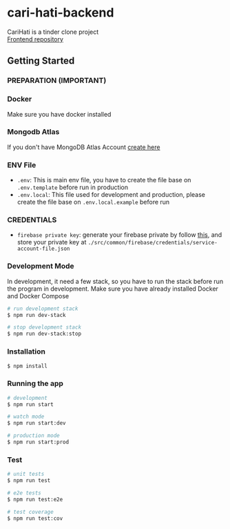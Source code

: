 # cari-hati-backend
CariHati is a tinder clone project  
[Frontend repository](https://github.com/glennprays/cari-hati-ui)

## Getting Started
### PREPARATION (IMPORTANT)
### Docker
Make sure you have docker installed
### Mongodb Atlas
If you don't have MongoDB Atlas Account [create here]('https://mongodb.com/atlas)
### ENV File
- `.env`: This is main env file, you have to create the file base on `.env.template` before run in production
- `.env.local`: This file used for development and production, please create the file base on `.env.local.example` before run
### CREDENTIALS
-  `firebase private key`: generate your firebase private by follow [this](https://firebase.google.com/docs/admin/setup?authuser=1#initialize_the_sdk_in_non-google_environments), and store your private key at `./src/common/firebase/credentials/service-account-file.json`

### Development Mode
In development, it need a few stack, so you have to run the stack before run the program in development. Make sure you have already installed Docker and Docker Compose
```bash
# run development stack
$ npm run dev-stack

# stop development stack
$ npm run dev-stack:stop
```

### Installation

```bash
$ npm install
```

### Running the app

```bash
# development
$ npm run start

# watch mode
$ npm run start:dev

# production mode
$ npm run start:prod
```

### Test

```bash
# unit tests
$ npm run test

# e2e tests
$ npm run test:e2e

# test coverage
$ npm run test:cov
```

